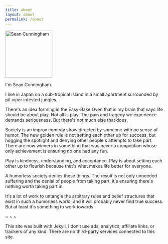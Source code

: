 ```yaml
---
title: about
layout: about
permalink: /about
---
```

<picture><source srcset='/me.webp' type='image/webp'/> <img src='/me.jpg' alt='Sean Cunningham' style="height:150px;width:150px;"/></picture>

I'm Sean Cunningham.

I live in Japan on a sub-tropical island in a small apartment surrounded by pit viper infested jungles.

There's an idea forming in the Easy-Bake Oven that is my brain that says life should be about play. Not all is play. The pain and tragedy we experience demands seriousness. But there's not much else that does.

Society is an improv comedy show directed by someone with no sense of humor. The new golden rule is not setting each other up for success, but hogging the spotlight and denying other people's attempts to take part. There are now winners in something that was never a competition whose only achievement is ensuring no one had any fun.

Play is kindness, understanding, and acceptance. Play is about setting each other up to flourish because that's what makes life better for everyone.

A humorless society denies these things. The result is not only unneeded suffering and the denial of people from taking part, it's ensuring there's nothing worth taking part in.

It's a lot of work to untangle the arbitrary rules and belief structures that exist in such a humorless world, and it will probably never find true success. But at least it's something to work towards. 

~ ~ ~

This site was built with Jekyll. I don’t use ads, analytics, affiliate links, or trackers of any kind. There are no third-party services connected to this site.